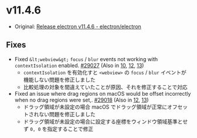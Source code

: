 # v11.4.6

- Original: [Release electron v11.4.6 - electron/electron](https://github.com/electron/electron/releases/tag/v11.4.6)

## Fixes

- Fixed `&lt;webview&gt;` `focus` / `blur` events not working with `contextIsolation` enabled. [#29027](https://github.com/electron/electron/pull/29027) (Also in [10](https://github.com/electron/electron/pull/29026), [12](https://github.com/electron/electron/pull/29024), [13](https://github.com/electron/electron/pull/29025))
  - `contextIsolation` を有効化すと `<webview>` の `focus` / `blur` イベントが機能しない問題を修正しました
  - 比較処理の対象を間違えていたことが原因、それを修正することで対応
- Fixed an issue where drag regions on macOS would be offset incorrectly when no drag regions were set,. [#29018](https://github.com/electron/electron/pull/29018) (Also in [12](https://github.com/electron/electron/pull/29019), [13](https://github.com/electron/electron/pull/29017))
  - ドラッグ領域が未設定の場合 macOS でドラッグ領域が正常にオフセットされない問題を修正しました
  - ドラッグ領域が未設定の場合に設定する座標をウィンドウ領域基準とせず `0, 0` を指定することで修正
